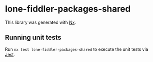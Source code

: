 # lone-fiddler-packages-shared

This library was generated with [Nx](https://nx.dev).

## Running unit tests

Run `nx test lone-fiddler-packages-shared` to execute the unit tests via [Jest](https://jestjs.io).
